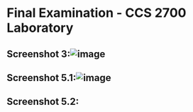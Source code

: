 # Final Examination - CCS 2700 Laboratory

## Screenshot 3:![image](https://github.com/ChristianOberio/2700-finals/assets/130380530/05901333-1ae1-40d1-8606-81d4d07fbe64)


## Screenshot 5.1:![image](https://github.com/ChristianOberio/2700-finals/assets/130380530/68a56984-7e09-4a7d-aeea-31dcc8802b46)


## Screenshot 5.2:
